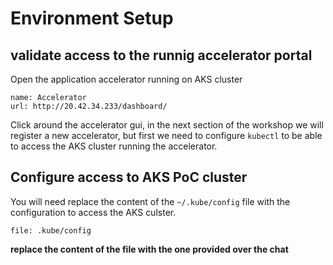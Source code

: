# Environment Setup

## validate access to the runnig accelerator portal 

Open the application accelerator running on AKS cluster

```dashboard:create-dashboard
name: Accelerator
url: http://20.42.34.233/dashboard/
```
Click around the accelerator gui, in the next section of the workshop 
we will register a new accelerator, but first we need to configure 
`kubectl` to be able to access the AKS cluster running the accelerator.

## Configure access to AKS PoC cluster 

You will need replace the content of the `~/.kube/config` file with the 
configuration to access the AKS culster.  

```editor:open-file
file: .kube/config 
```

**replace the content of the file with the one provided over the chat**



